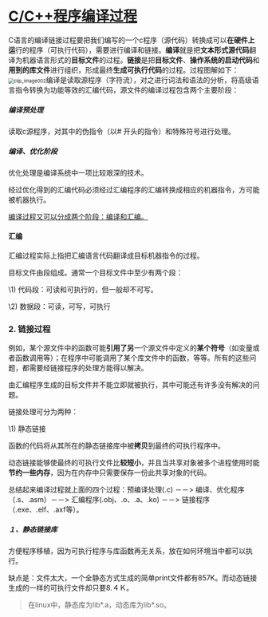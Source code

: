 # [C/C++程序编译过程](https://www.cnblogs.com/mickole/articles/3659112.html)

C语言的编译链接过程要把我们编写的一个c程序（源代码）转换成可以**在硬件上运**行的程序（可执行代码），需要进行编译和链接。**编译**就是把**文本形式源代码**翻译为机器语言形式的**目标文件**的过程。**链接**是把**目标文件**、**操作系统的启动代码**和**用到的库文件**进行组织，形成最终**生成可执行代码**的过程。过程图解如下：<img src="https://images0.cnblogs.com/blog/529981/201404/111709143728318.jpg" alt="clip_image002" style="zoom:67%;" />编译是读取源程序（字符流），对之进行词法和语法的分析，将高级语言指令转换为功能等效的汇编代码，源文件的编译过程包含两个主要阶段：

##### 编译预处理

读取c源程序，对其中的伪指令（以# 开头的指令）和特殊符号进行处理。

##### 编译、优化阶段

优化处理是编译系统中一项比较艰深的技术。

经过优化得到的汇编代码必须经过汇编程序的汇编转换成相应的机器指令，方可能被机器执行。

[编译过程又可以分成两个阶段：编译和汇编。](https://www.cnblogs.com/mickole/articles/3659112.html)

#### 汇编

汇编过程实际上指把汇编语言代码翻译成目标机器指令的过程。

目标文件由段组成。通常一个目标文件中至少有两个段：

\1) 代码段：可读和可执行的，但一般却不可写。

\2) 数据段：可读，可写，可执行

### 2. 链接过程

例如，某个源文件中的函数可能**引用了另**一个源文件中定义的**某个符号**（如变量或者函数调用等）；在程序中可能调用了某个库文件中的函数，等等。所有的这些问题，都需要经链接程序的处理方能得以解决。

由汇编程序生成的目标文件并不能立即就被执行，其中可能还有许多没有解决的问题。

链接处理可分为两种：

\1) 静态链接

函数的代码将从其所在的静态链接库中被**拷贝**到最终的可执行程序中。

动态链接能够使最终的可执行文件比**较短小**，并且当共享对象被多个进程使用时能**节约一些内存**，因为在内存中只需要保存一份此共享对象的代码。

总结起来编译过程就上面的四个过程：预编译处理(.c) －－> 编译、优化程序（.s、.asm）－－> 汇编程序(.obj、.o、.a、.ko) －－> 链接程序（.exe、.elf、.axf等）。

##### １、静态链接库

方便程序移植，因为可执行程序与库函数再无关系，放在如何环境当中都可以执行。

缺点是：文件太大，一个全静态方式生成的简单print文件都有857K。而动态链接生成的一样的可执行文件却只要8.４Ｋ。

> 在linux中，静态库为lib*.a，动态库为lib*.so。